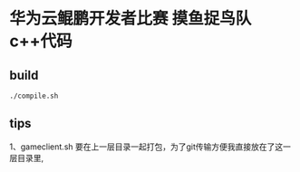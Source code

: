 # 华为云鲲鹏开发者比赛 摸鱼捉鸟队 c++代码

## build
```
./compile.sh
```

## tips
1、gameclient.sh 要在上一层目录一起打包，为了git传输方便我直接放在了这一层目录里,
